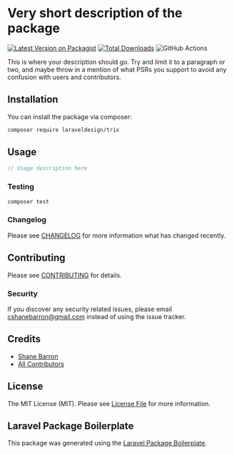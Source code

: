 # Very short description of the package

[![Latest Version on Packagist](https://img.shields.io/packagist/v/laraveldesign/trix.svg?style=flat-square)](https://packagist.org/packages/laraveldesign/trix)
[![Total Downloads](https://img.shields.io/packagist/dt/laraveldesign/trix.svg?style=flat-square)](https://packagist.org/packages/laraveldesign/trix)
![GitHub Actions](https://github.com/laraveldesign/trix/actions/workflows/main.yml/badge.svg)

This is where your description should go. Try and limit it to a paragraph or two, and maybe throw in a mention of what PSRs you support to avoid any confusion with users and contributors.

## Installation

You can install the package via composer:

```bash
composer require laraveldesign/trix
```

## Usage

```php
// Usage description here
```

### Testing

```bash
composer test
```

### Changelog

Please see [CHANGELOG](CHANGELOG.md) for more information what has changed recently.

## Contributing

Please see [CONTRIBUTING](CONTRIBUTING.md) for details.

### Security

If you discover any security related issues, please email cshanebarron@gmail.com instead of using the issue tracker.

## Credits

-   [Shane Barron](https://github.com/laraveldesign)
-   [All Contributors](../../contributors)

## License

The MIT License (MIT). Please see [License File](LICENSE.md) for more information.

## Laravel Package Boilerplate

This package was generated using the [Laravel Package Boilerplate](https://laravelpackageboilerplate.com).
